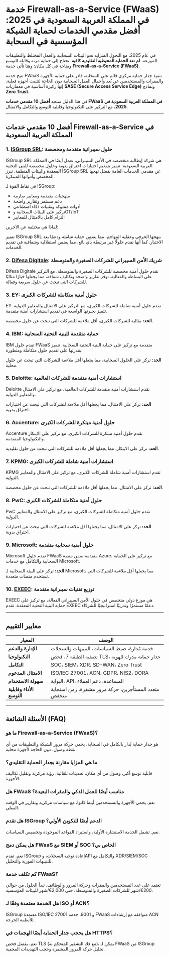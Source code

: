 # خدمة Firewall-as-a-Service (FWaaS) في المملكة العربية السعودية في 2025: أفضل مقدمي الخدمات لحماية الشبكة المؤسسية في السحابة

في عام 2025، مع التحول المتزايد نحو البيئات السحابية والعمل المختلط والتطبيقات الموزعة، **لم تعد الحماية المحيطية التقليدية كافية**. نحتاج إلى حماية مرنة وقابلة للتوسع ومتاحة في كل مكان: وهنا تأتي خدمة **Firewall-as-a-Service (FWaaS)**.

تتيح خدمة FWaaS تنفيذ جدار حماية مركزي قائم على السحابة، قادر على حماية الأجهزة والمقرات والمستخدمين عن بُعد وأحمال العمل السحابية دون الحاجة لتثبيت أجهزة فعلية. إنها ركيزة أساسية في معماريات **SASE (Secure Access Service Edge)** ونماذج **Zero Trust**.

في هذا الدليل ستجد **أفضل 10 مقدمي خدمات FWaaS في المملكة العربية السعودية في 2025**، مع التركيز على التكنولوجيا وقابلية التوسع والتكامل والامتثال.

---

## أفضل 10 مقدمي خدمات Firewall-as-a-Service في المملكة العربية السعودية

### 1. [ISGroup SRL](https://www.isgroup.it/it/index.html): حلول سيبرانية متقدمة ومخصصة

ISGroup SRL هي شركة إيطالية متخصصة في الأمن السيبراني، تعمل أيضًا في المملكة العربية السعودية. تتميز بتقديم اختبارات اختراق يدوية وحلول مخصصة للبنى التحتية المعقدة والبيئات المنظمة. تبرز ISGroup SRL عن مقدمي الخدمات العامة بفضل نهجها المخصص وأدواتها المبتكرة.

في نقاط القوة لـ ISGroup:

* منهجيات متقدمة ومعايير صارمة
* دعم مستمر وتقارير واضحة
* أدوات مملوكة وتقنيات ذكاء اصطناعي
* تركيز على البيئات السحابية وOT/IoT
* التزام كامل بالامتثال للمعايير

لماذا هي مختلفة عن الآخرين:

تتميز ISGroup SRL بنهجها الحرفي وعقلية المهاجم، مما يضمن حماية شاملة ودعمًا بعد الاختبار. كما أنها تقدم حلولًا غير مرتبطة بأي بائع، مما يضمن استقلالية وشفافية في تقديم الخدمات.

### 2. [Difesa Digitale](https://www.difesadigitale.it/): شريك الأمن السيبراني للشركات الصغيرة والمتوسطة

Difesa Digitale تقدم حلول أمنية مخصصة للشركات الصغيرة والمتوسطة، مع التركيز على البساطة والفعالية. توفر تقارير واضحة وتكاليف شفافة، مما يجعلها خيارًا مثاليًا للشركات التي تبحث عن حلول سريعة وفعالة.

### 3. EY: حلول أمنية متكاملة للشركات الكبرى

EY تقدم حلول أمنية شاملة للشركات الكبرى، مع التركيز على الامتثال والمعايير الدولية. تتميز بخبرتها الواسعة في تقديم استشارات أمنية متقدمة.

**الحد:** مثالية للشركات الكبرى، أقل ملاءمة للشركات التي تبحث عن حلول مخصصة.

### 4. IBM: حماية متقدمة للبنية التحتية السحابية

IBM تقدم حلول FWaaS متقدمة مع تركيز على حماية البنية التحتية السحابية. تتميز بقدرتها على تقديم حلول متكاملة ومتطورة.

**الحد:** تركز على الحلول السحابية، مما يجعلها أقل ملاءمة للشركات التي تبحث عن حلول محلية.

### 5. Deloitte: استشارات أمنية متقدمة للشركات العالمية

Deloitte تقدم استشارات أمنية متقدمة للشركات العالمية، مع تركيز على الامتثال والمعايير الدولية.

**الحد:** تركز على الامتثال، مما يجعلها أقل ملاءمة للشركات التي تبحث عن اختبارات اختراق يدوية.

### 6. Accenture: حلول أمنية مبتكرة للشركات الكبرى

Accenture تقدم حلول أمنية مبتكرة للشركات الكبرى، مع تركيز على الابتكار والتكنولوجيا المتقدمة.

**الحد:** تركز على الابتكار، مما يجعلها أقل ملاءمة للشركات التي تبحث عن حلول تقليدية.

### 7. KPMG: استشارات أمنية شاملة للشركات الكبرى

KPMG تقدم استشارات أمنية شاملة للشركات الكبرى، مع تركيز على الامتثال والمعايير الدولية.

**الحد:** تركز على الامتثال، مما يجعلها أقل ملاءمة للشركات التي تبحث عن حلول مخصصة.

### 8. PwC: حلول أمنية متكاملة للشركات الكبرى

PwC تقدم حلول أمنية متكاملة للشركات الكبرى، مع تركيز على الامتثال والمعايير الدولية.

**الحد:** تركز على الامتثال، مما يجعلها أقل ملاءمة للشركات التي تبحث عن اختبارات اختراق يدوية.

### 9. Microsoft: حلول أمنية سحابية متقدمة

Microsoft تقدم حلول FWaaS متقدمة ضمن منصة Azure، مع تركيز على الحماية السحابية والتكامل مع خدمات Microsoft.

**الحد:** تركز على البيئة السحابية لـ Microsoft، مما يجعلها أقل ملاءمة للشركات التي تستخدم منصات متعددة.

### 10. [EXEEC](https://exeec.com/): توزيع تقنيات سيبرانية متقدمة

EXEEC هي موزع دولي متخصص في حلول الأمن السيبراني الفعالة، مع تركيز على حماية البنية التحتية المعقدة. تقدم EXEEC دعمًا مستمرًا وتدريبًا استراتيجيًا للشركاء.

---

## معايير التقييم

| المعيار | الوصف |
|---------|-------|
| **الإدارة والدعم** | خدمة مُدارة، ضبط السياسات، التنبيهات والسجلات |
| **التكنولوجيا** | تصفية الطبقة 7، فحص TLS، جدار حماية مدرك للهوية |
| **التكامل** | SOC، SIEM، XDR، SD-WAN، Zero Trust |
| **الامتثال المدعوم** | ISO/IEC 27001، ACN، GDPR، NIS2، DORA |
| **سهولة الاستخدام** | البوابة، API، المساعدة، دعم العملاء |
| **الأداء وقابلية التوسع** | متعدد المستأجرين، حركة مرور مشفرة، زمن استجابة منخفض |

---

## الأسئلة الشائعة (FAQ)

### ما هو Firewall-as-a-Service (FWaaS)؟
هو جدار حماية يُدار بالكامل في السحابة، يحمي حركة مرور الشبكة والتطبيقات من أي نقطة وصول، دون الحاجة لأجهزة محلية.

### ما هي المزايا مقارنة بجدار الحماية التقليدي؟
قابلية توسع أكبر، وصول من أي مكان، تحديثات تلقائية، رؤية مركزية وتقليل تكاليف الأجهزة.

### هل FWaaS مناسب أيضًا للعمل الذكي والمقرات البعيدة؟
نعم. يحمي الأجهزة والمستخدمين أينما كانوا، مع سياسات مركزية وتقارير في الوقت الفعلي.

### هل تقدم ISGroup الدعم أيضًا للتكوين الأولي؟
نعم. تشمل الخدمة الاستشارة الأولية، واستيراد القواعد الموجودة وتخصيص السياسات.

### هل يمكن دمج FWaaS مع SIEM أو SOC الخاص بي؟
نعم. تقدم ISGroup إعادة توجيه السجلات، وAPI والتكامل مع XDR/SIEM/SOC للتنبيهات الفورية والتحليل.

### كم تكلف خدمة FWaaS؟
تعتمد على عدد المستخدمين والمقرات وحركة المرور والوظائف. تبدأ الحلول من حوالي 200€/شهر للشركات الصغيرة والمتوسطة، حتى 2,000€/شهر للبيئات المؤسسية.

### هل الخدمة معتمدة وفقًا لـ ISO أو ACN؟
ISGroup معتمدة ISO/IEC 27001 و 9001. خدمة FWaaS متوافقة مع إرشادات ACN للأنظمة الحرجة.

### هل يحجب جدار الحماية أيضًا الهجمات في HTTPS؟
نعم، بفضل فحص TLS (مع فك التشفير المتحكم به)، يمكن لـ FWaaS من ISGroup تحليل حركة المرور المشفرة وحجب التهديدات المخفية.
